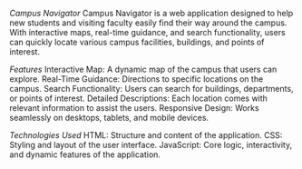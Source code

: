 *Campus Navigator*
Campus Navigator is a web application designed to help new students and visiting faculty easily find their way around the campus. With interactive maps, real-time guidance, and search functionality, users can quickly locate various campus facilities, buildings, and points of interest.

*Features*
Interactive Map: A dynamic map of the campus that users can explore.
Real-Time Guidance: Directions to specific locations on the campus.
Search Functionality: Users can search for buildings, departments, or points of interest.
Detailed Descriptions: Each location comes with relevant information to assist the users.
Responsive Design: Works seamlessly on desktops, tablets, and mobile devices.

*Technologies Used*
HTML: Structure and content of the application.
CSS: Styling and layout of the user interface.
JavaScript: Core logic, interactivity, and dynamic features of the application.
